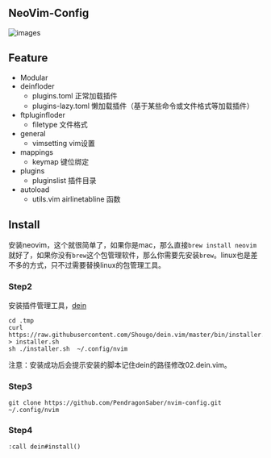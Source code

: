 ## NeoVim-Config 

![images](https://github.com/Marlboro-go/Neovim-for-go/blob/master/screenshot/1.jpg)


## Feature



* Modular
* deinfloder
  * plugins.toml        正常加载插件
  * plugins-lazy.toml   懒加载插件（基于某些命令或文件格式等加载插件）
* ftpluginfloder
  * filetype            文件格式
* general
  * vimsetting          vim设置
* mappings
  * keymap              键位绑定
* plugins
  * pluginslist         插件目录
* autoload
  * utils.vim           airlinetabline 函数
## Install
安装neovim，这个就很简单了，如果你是mac，那么直接`brew install neovim`就好了，如果你没有`brew`这个包管理软件，那么你需要先安装`brew`。linux也是差不多的方式，只不过需要替换linux的包管理工具。
### Step2
安装插件管理工具，[dein](https://github.com/Shougo/dein.vim)
```
cd .tmp
curl https://raw.githubusercontent.com/Shougo/dein.vim/master/bin/installer.sh > installer.sh
sh ./installer.sh  ~/.config/nvim
```
注意：安装成功后会提示安装的脚本记住dein的路径修改02.dein.vim。
### Step3
```
git clone https://github.com/PendragonSaber/nvim-config.git ~/.config/nvim
```
### Step4
```
:call dein#install()
```


